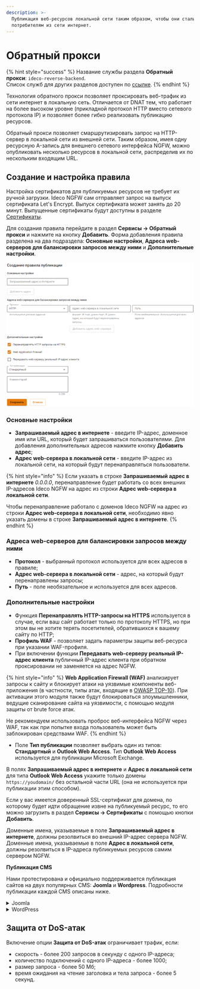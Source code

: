 ```yaml
---
description: >-
  Публикация веб-ресурсов локальной сети таким образом, чтобы они стали доступны
  потребителям из сети интернет.
---
```


# Обратный прокси

{% hint style="success" %}
Название службы раздела **Обратный прокси**: `ideco-reverse-backend`. \
Список служб для других разделов доступен по [ссылке](/settings/server-management/terminal/README.md).
{% endhint %}

Технология обратного прокси позволяет проксировать веб-трафик из сети интернет в локальную сеть. Отличается от DNAT тем, что работает на более высоком уровне (прикладной протокол HTTP вместо сетевого протокола IP) и позволяет более гибко реализовать публикацию ресурсов. 

Обратный прокси позволяет смаршрутизировать запрос на HTTP-сервер в локальной сети из внешней сети. Таким образом, имея одну ресурсную A-запись для внешнего сетевого интерфейса NGFW, можно опубликовать несколько ресурсов в локальной сети, распределив их по нескольким входящим URL. 

## Создание и настройка правила

Настройка сертификатов для публикуемых ресурсов не требует их ручной загрузки. Ideco NGFW сам отправляет запрос на выпуск сертификата Let's Encrypt. Выпуск сертификата может занять до 20 минут. Выпущенные сертификаты будут доступны в разделе [Сертификаты](certificates/).

Для создания правила перейдите в раздел **Сервисы -> Обратный прокси** и нажмите на кнопку **Добавить**. Форма добавления правила разделена на два подраздела: **Основные настройки**, **Адреса web-серверов для балансировки запросов между ними** и **Дополнительные настройки**.

![](/.gitbook/assets/reverse-proxy10.png)

### Основные настройки

* **Запрашиваемый адрес в интернете** - введите IP-адрес, доменное имя или URL, который будет запрашиваться пользователями. Для добавления дополнительных адресов нажмите кнопку **Добавить адрес**;
* **Адрес web-сервера в локальной сети** - введите IP-адрес из локальной сети, на который будут перенаправляться пользователи.

{% hint style="info" %}
Если указать в строке **Запрашиваемый адрес в интернете** *0.0.0.0*, перенаправление будет работать со всех внешних IP-адресов Ideco NGFW на адрес из строки **Адрес web-сервера в локальной сети**.

Чтобы перенаправление работало с доменов Ideco NGFW на адрес из строки **Адрес web-сервера в локальной сети**, необходимо явно указать домены в строке **Запрашиваемый адрес в интернете**.
{% endhint %}

### Адреса web-серверов для балансировки запросов между ними

* **Протокол** - выбранный протокол используется для всех адресов в правиле;
* **Адрес web-сервера в локальной сети** - адрес, на который будут перенаправлены запросы;
* **Путь** - поле необязательное и используется для всех адресов.

### Дополнительные настройки

* Функция **Перенаправлять HTTP-запросы на HTTPS** используется в случае, если ваш сайт работает только по протоколу HTTPS, но при этом вы не хотите терять посетителей, обратившихся к вашему сайту по HTTP;
* **Профиль WAF** -  позволяет задать параметры защиты веб-ресурса при указании WAF-профиля.
* При включении функции **Передавать web-серверу реальный IP-адрес клиента** публичный IP-адрес клиента при обратном проксировании не заменяется на адрес NGFW.
  
{% hint style="info" %}
**Web Application Firewall (WAF)** анализирует запросы к сайту и блокирует атаки на уязвимые компоненты веб-приложения (в частности, типы атак, входящие в [OWASP TOP-10](https://owasp.org/www-project-top-ten/)). При активации этого модуля также будут блокироваться злоумышленники, ведущие сканирование сайта на уязвимости, с помощью модуля защиты от brute force атак.

Не рекомендуем использовать проброс веб-интерфейса NGFW через WAF, так как при попытке входа пользователь может быть заблокирован средствами WAF.
{% endhint %} 

* Поле **Тип публикации** позволяет выбрать один из типов: **Стандартный** и **Outlook Web Access**. Тип **Outlook Web Access** используется для публикации Microsoft Exchange.

В полях **Запрашиваемый адрес в интернете** и **Адрес в локальной сети** для типа **Outlook Web Access** укажите только домены `https://youdomain/` без остальной части URL (она не используется при публикации этим способом).

Если у вас имеется доверенный SSL-сертификат для домена, по которому будет идти обращение извне на публикуемый ресурс, то его можно загрузить в раздел **Сервисы -> Сертификаты** с помощью кнопки **Добавить**.

Доменные имена, указываемые в поле **Запрашиваемый адрес в интернете**, должны резолвиться во внешний IP-адрес сервера NGFW. Доменные имена, указываемые в поле **Адрес в локальной сети**, должны резолвиться в IP-адреса публикуемых ресурсов самим сервером NGFW.

**Публикация CMS**

Нами протестирована и официально поддерживается публикация сайтов на двух популярных CMS: **Joomla** и **Wordpress**. Подробности публикации каждой CMS описаны ниже.

<details>

<summary>Joomla</summary>

Joomla в текущей реализации публикуется, если настроить перенаправление с внешнего домена на локальный домен без префикса:

* Ассоциировать с внешним адресом NGFW дополнительное доменное имя специально для публикации Joomla: `joomla.mydomain.ru`;
* Настроить правило публикации `joomla.mydomain.ru` -> `joomla.local:port` (порт не обязателен).

</details>

<details>

<summary>WordPress</summary>

WordPress в текущей реализации публикуется только в конфигурации, когда в WordPress и в обратном прокси настроен один и тот же домен:

* Для домена компании добавить A-запись `wordpress.mydomain.ru`, указывающую на внешний IP-адрес NGFW;
* На локальном сервере, в админ-панели WordPress должен быть настроен домен `wordpress.mydomain.ru` на стандартном порту HTTP;
* Добавить в обратный прокси правило публикации `wordpress.mydomain.ru` -> `wordpress.mydomain.ru`.

</details>

## Защита от DoS-атак

Включение опции **Защита от DoS-атак** ограничивает трафик, если:
* скорость - более 200 запросов в секунду с одного IP-адреса;
* количество подключений с одного IP-адреса - более 1000;
* размер запроса - более 50 Мб;
* время ожидания на чтение заголовка и тела запроса - более 5 секунд.